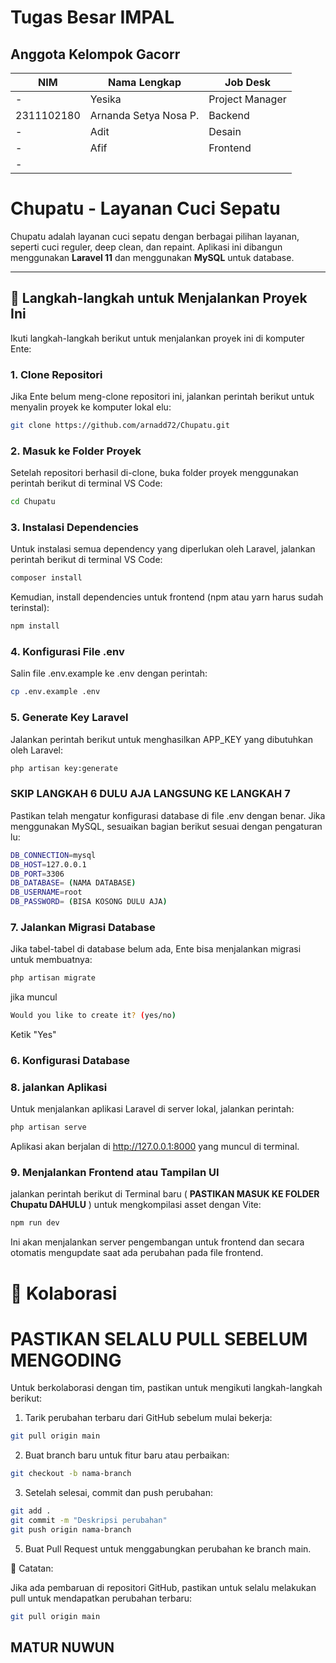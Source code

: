 # Tugas Besar IMPAL
## Anggota Kelompok Gacorr
| NIM       | Nama Lengkap             |     Job Desk       |
|-----------|--------------------------|---------------------------|
|     -      |    Yesika               |     Project Manager     |
| 2311102180 | Arnanda Setya Nosa P.   |        Backend          |
| -          |  Adit                   |        Desain           |
| -          | Afif                    |        Frontend         |
| -          |                         |                         |

# Chupatu - Layanan Cuci Sepatu

Chupatu adalah layanan cuci sepatu dengan berbagai pilihan layanan, seperti cuci reguler, deep clean, dan repaint. Aplikasi ini dibangun menggunakan **Laravel 11** dan menggunakan **MySQL** untuk database.

---

## 🚀 Langkah-langkah untuk Menjalankan Proyek Ini

Ikuti langkah-langkah berikut untuk menjalankan proyek ini di komputer Ente:

### 1. **Clone Repositori**

Jika Ente belum meng-clone repositori ini, jalankan perintah berikut untuk menyalin proyek ke komputer lokal elu:

```bash
git clone https://github.com/arnadd72/Chupatu.git
```
### 2. **Masuk ke Folder Proyek**

Setelah repositori berhasil di-clone, buka folder proyek menggunakan perintah berikut di terminal VS Code:
```bash
cd Chupatu
```
### 3. **Instalasi Dependencies**

Untuk instalasi semua dependency yang diperlukan oleh Laravel, jalankan perintah berikut di terminal VS Code:
```bash
composer install
```
Kemudian, install dependencies untuk frontend (npm atau yarn harus sudah terinstal):
```bash
npm install
```
### 4. **Konfigurasi File .env**

Salin file .env.example ke .env dengan perintah:
```bash
cp .env.example .env
```
### 5. **Generate Key Laravel**

Jalankan perintah berikut untuk menghasilkan APP_KEY yang dibutuhkan oleh Laravel:
```bash
php artisan key:generate
```
### SKIP LANGKAH 6 DULU AJA LANGSUNG KE LANGKAH 7 

Pastikan telah mengatur konfigurasi database di file .env dengan benar.
Jika menggunakan MySQL, sesuaikan bagian berikut sesuai dengan pengaturan lu:
```bash
DB_CONNECTION=mysql
DB_HOST=127.0.0.1
DB_PORT=3306
DB_DATABASE= (NAMA DATABASE)
DB_USERNAME=root
DB_PASSWORD= (BISA KOSONG DULU AJA)
```
### 7. **Jalankan Migrasi Database**

Jika tabel-tabel di database belum ada, Ente bisa menjalankan migrasi untuk membuatnya:
```bash
php artisan migrate
```
jika muncul 
```sh
Would you like to create it? (yes/no)
```
Ketik "Yes"
### 6. **Konfigurasi Database**
### 8. **jalankan Aplikasi**

Untuk menjalankan aplikasi Laravel di server lokal, jalankan perintah:
```bash
php artisan serve
```
Aplikasi akan berjalan di http://127.0.0.1:8000 yang muncul di terminal.

### 9. **Menjalankan Frontend atau Tampilan UI**

jalankan perintah berikut di Terminal baru ( **PASTIKAN MASUK KE FOLDER Chupatu DAHULU** ) untuk mengkompilasi asset dengan Vite:
```bash
npm run dev
```
Ini akan menjalankan server pengembangan untuk frontend dan secara otomatis mengupdate saat ada perubahan pada file frontend.

# 🤝 Kolaborasi
# PASTIKAN SELALU PULL SEBELUM MENGODING

Untuk berkolaborasi dengan tim, pastikan untuk mengikuti langkah-langkah berikut:

1. Tarik perubahan terbaru dari GitHub sebelum mulai bekerja:
```bash
git pull origin main
```

2. Buat branch baru untuk fitur baru atau perbaikan:
```bash
git checkout -b nama-branch
```

3. Setelah selesai, commit dan push perubahan:
```bash
git add .
git commit -m "Deskripsi perubahan"
git push origin nama-branch
```

5. Buat Pull Request untuk menggabungkan perubahan ke branch main.

📝 Catatan:

Jika ada pembaruan di repositori GitHub, pastikan untuk selalu melakukan pull untuk mendapatkan perubahan terbaru:
```bash
git pull origin main
```

## MATUR NUWUN 

